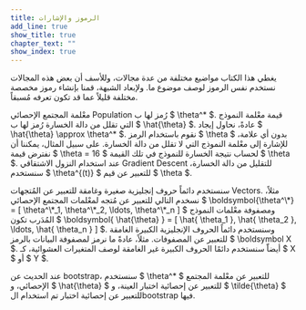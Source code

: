 ```yaml
---
title: الرموز والإشارات
add_line: true
show_title: true
chapter_text: ""
show_index: true
---
```


يغطي هذا الكتاب مواضيع مختلفة من عدة مجالات، وللأسف أن بعض هذه المجالات نستخدم نفس الرموز لوصف موضوع ما. ولإبعاد الشبهة، قمنا بإنشاء رموز مخصصة مختلفة قليلاً عما قد تكون تعرفه مُسبقاً.<br />

معْلمة المجتمع الإحصائي Population رُمز لها ب $ \theta^* $. قيمة معْلمة النموذج التي تقلل من دالة الخسارة رُمز لها ب $ \hat{\theta} $. عادةً، نحاول إيجاد $ \hat{\theta} \approx \theta^* $.
نقوم باستخدام الرمز $ \theta $ بدون أي علامة، للإشارة إلى معْلمة النموذج التي لا تقلل من دالة الخسارة. على سبيل المثال، يمكننا أن نفترض قيمة $ \theta = 16 $ لحساب نتيجة الخسارة للنموذج في تلك القيمة $ \theta $.
عند استخدام النزول الاشتقاقي Gradient Descent للتقليل من دالة الخسارة، سنستخدم $ \theta^{(t)} $ للتعبير عن قيم $ \theta $.


سنستخدم دائماً حروف إنجليزية صغيرة وغامقة للتعبير عن المُتجهات Vectors. مثلاً، نسخدم التالي للتعبير عن مُتجه لمعْلمات المجتمع الإحصائي $ \boldsymbol{\theta^\\*} = [ \theta^\\\*_1, \theta^\\\*_2, \ldots, \theta^\\\*_n ] $ ومصفوفة معْلمات النموذج المُدَرب تكون $ \boldsymbol{ \hat{\theta} } = [ \hat{ \theta_1 }, \hat{ \theta_2 }, \ldots, \hat{ \theta_n } ] $.
وسنستخدم دائماً الحروف الإنجليزية الكبيرة الغامقة للتعبير عن المصفوفات. مثلاً، عادةً ما نرمز لمصفوفة البيانات بالرمز $ \boldsymbol X $.
أيضاّ سنستخدم دائمًا الحروف الكبيرة غير الغامقة لوصف المتغيرات العشوائية، كـ $ X $ أو $ Y $.

عند الحديث عن bootstrap، سنستخدم $ \theta^* $ للتعبير عن معْلمة المجتمع الإحصائي، و $ \hat{\theta} $ للتعبير عن إحصائية اختبار العينة، و $ \tilde{\theta} $ للتعبير عن إحصائية اختبار تم استخدام الbootstrap فيها.
